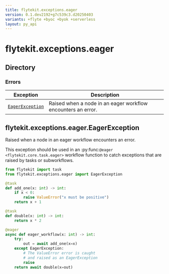 ```yaml
---
title: flytekit.exceptions.eager
version: 0.1.dev2192+g7c539c3.d20250403
variants: +flyte +byoc +byok +serverless
layout: py_api
---
```


# flytekit.exceptions.eager

## Directory

### Errors

| Exception | Description |
|-|-|
| [`EagerException`](.././flytekit.exceptions.eager#flytekitexceptionseagereagerexception) | Raised when a node in an eager workflow encounters an error. |

## flytekit.exceptions.eager.EagerException

Raised when a node in an eager workflow encounters an error.

This exception should be used in an :py:func:`@eager <flytekit.core.task.eager>` workflow function to
catch exceptions that are raised by tasks or subworkflows.

```python
from flytekit import task
from flytekit.exceptions.eager import EagerException

@task
def add_one(x: int) -> int:
    if x < 0:
        raise ValueError("x must be positive")
    return x + 1

@task
def double(x: int) -> int:
    return x * 2

@eager
async def eager_workflow(x: int) -> int:
    try:
        out = await add_one(x=x)
    except EagerException:
        # The ValueError error is caught
        # and raised as an EagerException
        raise
    return await double(x=out)
```


